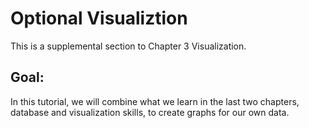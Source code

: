 # Optional Visualiztion

This is a supplemental section to Chapter 3 Visualization. 

## Goal:

In this tutorial, we will combine what we learn in the last two chapters, database and visualization skills, to create graphs for our own data.  
